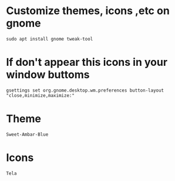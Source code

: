 # Customize themes, icons ,etc on gnome 
```
sudo apt install gnome tweak-tool
```

# If don't appear this icons in your window buttoms
```
gsettings set org.gnome.desktop.wm.preferences button-layout "close,minimize,maximize:"
```
# Theme
```
Sweet-Ambar-Blue
```
# Icons
```
Tela
```

